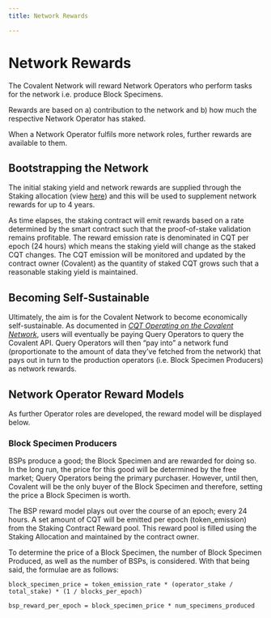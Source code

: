 ```yaml
---
title: Network Rewards

---
```

# Network Rewards

The Covalent Network will reward Network Operators who perform tasks for the network i.e. produce Block Specimens.

Rewards are based on a) contribution to the network and b) how much the respective Network Operator has staked.

When a Network Operator fulfils more network roles, further rewards are available to them.

## Bootstrapping the Network

The initial staking yield and network rewards are supplied through the Staking allocation (view [here](https://www.covalenthq.com/token/)) and this will be used to supplement network rewards for up to 4 years.

As time elapses, the staking contract will emit rewards based on a rate determined by the smart contract such that the proof-of-stake validation remains profitable. The reward emission rate is denominated in CQT per epoch (24 hours) which means the staking yield will change as the staked CQT changes. The CQT emission will be monitored and updated by the contract owner (Covalent) as the quantity of staked CQT grows such that a reasonable staking yield is maintained.

## Becoming Self-Sustainable

Ultimately, the aim is for the Covalent Network to become economically self-sustainable. As documented in *[CQT Operating on the Covalent Network](https://covalent-docs-git-network-docs-covalenthq.vercel.app/docs/network/covalent-query-token)*, users will eventually be paying Query Operators to query the Covalent API. Query Operators will then “pay into” a network fund (proportionate to the amount of data they’ve fetched from the network) that pays out in turn to the production operators (i.e. Block Specimen Producers) as network rewards.  

## Network Operator Reward Models

As further Operator roles are developed, the reward model will be displayed below.

### Block Specimen Producers

BSPs produce a good; the Block Specimen and are rewarded for doing so. In the long run, the price for this good will be determined by the free market; Query Operators being the primary purchaser. However, until then, Covalent will be the only buyer of the Block Specimen and therefore, setting the price a Block Specimen is worth.     

The BSP reward model plays out over the course of an epoch; every 24 hours. A set amount of CQT will be emitted per epoch (token_emission) from the Staking Contract Reward pool. This reward pool is filled using the Staking Allocation and maintained by the contract owner.

To determine the price of a Block Specimen, the number of Block Specimen Produced, as well as the number of BSPs, is considered. With that being said, the formulae are as follows:

`block_specimen_price = token_emission_rate * (operator_stake / total_stake) * (1 / blocks_per_epoch)`

`bsp_reward_per_epoch = block_specimen_price * num_specimens_produced`

